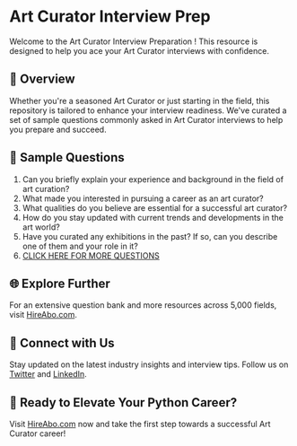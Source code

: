 # Art Curator Interview Prep

Welcome to the Art Curator Interview Preparation ! This resource is designed to help you ace your Art Curator interviews with confidence.

## 🚀 Overview

Whether you're a seasoned Art Curator or just starting in the field, this repository is tailored to enhance your interview readiness. We've curated a set of sample questions commonly asked in Art Curator interviews to help you prepare and succeed.

## 📝 Sample Questions

1. Can you briefly explain your experience and background in the field of art curation?
2. What made you interested in pursuing a career as an art curator?
3. What qualities do you believe are essential for a successful art curator?
4. How do you stay updated with current trends and developments in the art world?
5. Have you curated any exhibitions in the past? If so, can you describe one of them and your role in it?
6. [CLICK HERE FOR MORE QUESTIONS](https://hireabo.com/job/6_4_10/Art%20Curator)

## 🌐 Explore Further

For an extensive question bank and more resources across 5,000 fields, visit [HireAbo.com](https://www.hireabo.com).

## 📱 Connect with Us

Stay updated on the latest industry insights and interview tips. Follow us on [Twitter](https://twitter.com/hireabo) and [LinkedIn](https://www.linkedin.com/in/hire-abo-3609972a8/).

## 🚀 Ready to Elevate Your Python Career?

Visit [HireAbo.com](https://www.hireabo.com) now and take the first step towards a successful Art Curator career!